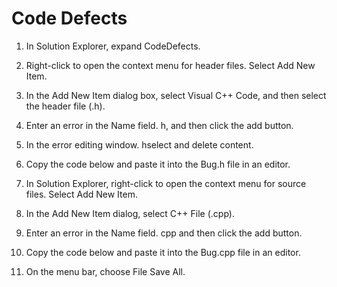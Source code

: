 # Code Defects

1. In Solution Explorer, expand CodeDefects.

2. Right-click to open the context menu for header files. Select Add New Item.

3. In the Add New Item dialog box, select Visual C++ Code, and then select the header file (.h).

4. Enter an error in the Name field. h, and then click the add button.

5. In the error editing window. hselect and delete content.

6. Copy the code below and paste it into the Bug.h file in an editor.

7. In Solution Explorer, right-click to open the context menu for source files. Select Add New Item.

8. In the Add New Item dialog, select C++ File (.cpp).

9. Enter an error in the Name field. cpp and then click the add button.

10. Copy the code below and paste it into the Bug.cpp file in an editor.

11. On the menu bar, choose File Save All.
